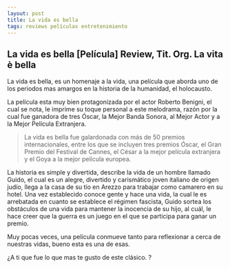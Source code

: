 ```yaml
---
layout: post
title: La vida es bella
tags: reviews películas entretenimiento
---
```


La vida es bella [Película] Review, Tit. Org. La vita è bella
------

La vida es bella, es un homenaje a la vida, una película que aborda uno de los periodos mas amargos en la historia de la humanidad, el holocausto.

La película esta muy bien protagonizada por el actor Roberto Benigni, el cual se nota, le imprime su toque personal a este melodrama, razón por la cual fue ganadora de tres Óscar, la Mejor Banda Sonora, al Mejor Actor y a la Mejor Película Extranjera.

> La vida es bella fue galardonada con más de 50 premios internacionales, entre los que se incluyen tres premios Óscar, el Gran Premio del Festival de Cannes, el César a la mejor película extranjera y el Goya a la mejor película europea.

La historia es simple y divertida, describe la vida de un hombre llamado Guido, el cual es un alegre, divertido y carismático joven italiano de origen judío, llega a la casa de su tío en Arezzo para trabajar como camarero en su hotel. Una vez establecido conoce gente y hace una vida, la cual le es arrebatada en cuanto se establece el régimen fascista, Guido sortea los obstáculos de una vida para mantener la inocencia de su hijo, al cuál, le hace creer que la guerra es un juego en el que se participa para ganar un premio.


Muy pocas veces, una película conmueve tanto para reflexionar a cerca de nuestras vidas, bueno esta es una de esas.

¿A ti que fue lo que mas te gusto de este clásico. ?

